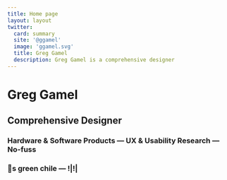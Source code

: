 ```yaml
---
title: Home page
layout: layout
twitter:
  card: summary
  site: '@ggamel'
  image: 'ggamel.svg'
  title: Greg Gamel
  description: Greg Gamel is a comprehensive designer
---
```


# Greg Gamel

## Comprehensive Designer



### Hardware & Software Products  —  UX & Usability Research  —  No-fuss

### 💚s green chile  —  !|!|
